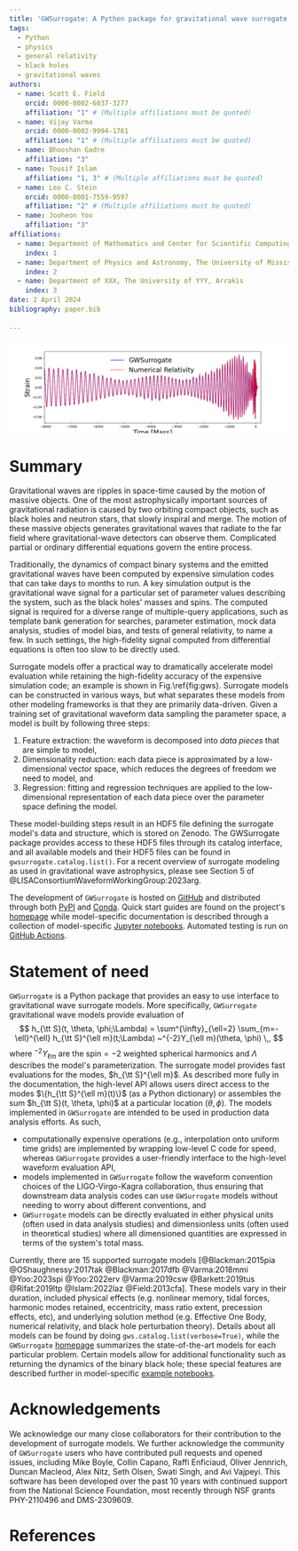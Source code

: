 ```yaml
---
title: 'GWSurrogate: A Python package for gravitational wave surrogate models'
tags:
  - Python
  - physics
  - general relativity
  - black holes
  - gravitational waves
authors:
  - name: Scott E. Field
    orcid: 0000-0002-6037-3277
    affiliation: "1" # (Multiple affiliations must be quoted)
  - name: Vijay Varma
    orcid: 0000-0002-9994-1761
    affiliation: "1" # (Multiple affiliations must be quoted)
  - name: Bhooshan Gadre
    affiliation: "3"
  - name: Tousif Islam
    affiliation: "1, 3" # (Multiple affiliations must be quoted)
  - name: Leo C. Stein
    orcid: 0000-0001-7559-9597
    affiliation: "2" # (Multiple affiliations must be quoted)
  - name: Jooheon Yoo
    affiliation: "3"
affiliations:
  - name: Department of Mathematics and Center for Scientific Computing \& Visualization Research, University of Massachusetts, Dartmouth, MA 02747
    index: 1
  - name: Department of Physics and Astronomy, The University of Mississippi, University, MS 38677, USA
    index: 2
  - name: Department of XXX, The University of YYY, Arrakis
    index: 3
date: 2 April 2024
bibliography: paper.bib

---
```


![Example gravitational wave prediction from a surrogate model compared with numerical relativity for a precessing binary black hole system. This particular numerical relativity simulation took 70,881 CPU-hours (about 1.75 months using 56 cores on the supercomputer Frontera), while the surrogate model can be evaluated in about 100 milliseconds. \label{fig:gws}](gwsurrogate.png)

# Summary


Gravitational waves are ripples in space-time caused by the motion of massive objects. One of the most astrophysically important sources of gravitational radiation is caused by two orbiting compact objects, such as black holes and neutron stars, that slowly inspiral and merge. The motion of these massive objects generates gravitational waves that radiate to the far field where gravitational-wave detectors can observe them. Complicated partial or ordinary differential equations govern the entire process. 

Traditionally, the dynamics of compact binary systems and the emitted gravitational waves have been computed by expensive simulation codes that can take days to months to run. A key simulation output is the gravitational wave signal for a particular set of parameter values describing the system, such as the black holes' masses and spins. The computed signal is required for a diverse range of multiple-query applications, such as template bank generation for searches, parameter estimation, mock data analysis, studies of model bias, and tests of general relativity, to name a few. In such settings, the high-fidelity signal computed from differential equations is often too slow to be directly used.

Surrogate models offer a practical way to dramatically accelerate model evaluation while retaining the high-fidelity accuracy of the expensive simulation code; an example is shown in Fig.\ref{fig:gws}. Surrogate models can be constructed in various ways, but what separates these models from other modeling frameworks is that they are primarily data-driven. Given a training set of gravitational waveform data sampling the parameter space, a model is built by following three steps:

1. Feature extraction: the waveform is decomposed into *data pieces* that are simple to model,
2. Dimensionality reduction: each data piece is approximated by a low-dimensional vector space, which reduces the degrees of freedom we need to model, and 
3. Regression: fitting and regression techniques are applied to the low-dimensional representation of each data piece over the parameter space defining the model. 

These model-building steps result in an HDF5 file defining the surrogate model's data and structure, which is stored on Zenodo. The GWSurrogate package provides access to these HDF5 files through its catalog interface, and all available models and their HDF5 files can be found in `gwsurrogate.catalog.list()`. For a recent overview of surrogate modeling as used in gravitational wave astrophysics, please see Section 5 of @LISAConsortiumWaveformWorkingGroup:2023arg.

The development of ``GWSurrogate`` is hosted on [GitHub](https://github.com/sxs-collaboration/gwsurrogate) and distributed through both [PyPI](https://pypi.org/project/gwsurrogate/) and [Conda](https://anaconda.org/conda-forge/gwsurrogate/). Quick start guides are found on the project's [homepage](https://github.com/sxs-collaboration/gwsurrogate) while model-specific documentation is described through a collection of model-specific [Jupyter notebooks](https://github.com/sxs-collaboration/gwsurrogate/tree/master/tutorial). Automated testing is run on [GitHub Actions](https://github.com/sxs-collaboration/gwsurrogate/actions).


# Statement of need

``GWSurrogate`` is a Python package that provides an easy to use interface to gravitational wave surrogate models. More specifically, ``GWSurrogate`` gravitational wave models provide evaluation of
$$
 h_{\tt S}(t, \theta, \phi;\Lambda) = \sum^{\infty}_{\ell=2} \sum_{m=-\ell}^{\ell} h_{\tt S}^{\ell m}(t;\Lambda) ~^{-2}Y_{\ell m}(\theta, \phi) \,,
$$
where $^{-2}Y_{\ell m}$ are the spin$=-2$ weighted spherical harmonics and $\Lambda$ describes the model's parameterization. The surrogate model provides fast evaluations for the modes, $h_{\tt S}^{\ell m}$. As described more fully in the documentation, the high-level API allows users direct access to the modes $\{h_{\tt S}^{\ell m}(t)\}$ (as a Python dictionary) or assembles the sum $h_{\tt S}(t, \theta, \phi)$ at a particular location $(\theta, \phi)$. The models implemented in ``GWSurrogate`` are intended to be used in production data analysis efforts. As such,

- computationally expensive operations (e.g., interpolation onto uniform time grids) are implemented by wrapping low-level C code for speed, whereas ``GWSurrogate`` provides a user-friendly interface to the high-level waveform evaluation API,
- models implemented in ``GWSurrogate`` follow the waveform convention choices of the LIGO-Virgo-Kagra collaboration, thus ensuring that downstream data analysis codes can use ``GWSurrogate`` models without needing to worry about different conventions, and
- ``GWSurrogate`` models can be directly evaluated in either physical units (often used in data analysis studies) and dimensionless units (often used in theoretical studies) where all dimensioned quantities are expressed in terms of the system's total mass.

Currently, there are 15 supported surrogate models [@Blackman:2015pia @OShaughnessy:2017tak @Blackman:2017dfb @Varma:2018mmi @Yoo:2023spi @Yoo:2022erv @Varma:2019csw @Barkett:2019tus @Rifat:2019ltp @Islam:2022laz @Field:2013cfa]. These models vary in their duration, included physical effects (e.g. nonlinear memory, tidal forces, harmonic modes retained, eccentricity, mass ratio extent, precession effects, etc), and underlying solution method (e.g. Effective One Body, numerical relativity, and black hole perturbation theory). Details about all models can be found by doing `gws.catalog.list(verbose=True)`, while the ``GWSurrogate`` [homepage](https://github.com/sxs-collaboration/gwsurrogate) summarizes the state-of-the-art models for each particular problem. Certain models allow for additional functionality such as returning the dynamics of the binary black hole; these special features are described further in model-specific [example notebooks](https://github.com/sxs-collaboration/gwsurrogate/tree/master/tutorial).


# Acknowledgements

We acknowledge our many close collaborators for their contribution to the development of surrogate models. We further acknowledge the community of ``GWSurrogate`` users who have contributed pull requests and opened issues, including Mike Boyle, Collin Capano, Raffi Enficiaud, Oliver Jennrich, Duncan Macleod, Alex Nitz, Seth Olsen, Swati Singh, and Avi Vajpeyi. This software has been developed over the past 10 years with continued support from the National Science Foundation, most recently through NSF grants PHY-2110496 and DMS-2309609.


# References